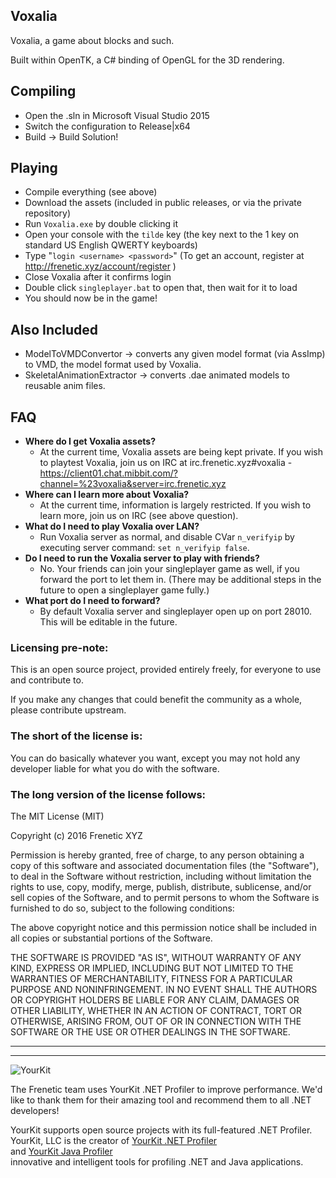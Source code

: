 Voxalia
-------

Voxalia, a game about blocks and such.

Built within OpenTK, a C# binding of OpenGL for the 3D rendering.

## Compiling

- Open the .sln in Microsoft Visual Studio 2015
- Switch the configuration to Release|x64
- Build -> Build Solution!

## Playing

- Compile everything (see above)
- Download the assets (included in public releases, or via the private repository)
- Run `Voxalia.exe` by double clicking it
- Open your console with the `tilde` key (the key next to the 1 key on standard US English QWERTY keyboards)
- Type "`login <username> <password>`" (To get an account, register at http://frenetic.xyz/account/register )
- Close Voxalia after it confirms login
- Double click `singleplayer.bat` to open that, then wait for it to load
- You should now be in the game!

## Also Included

- ModelToVMDConvertor -> converts any given model format (via AssImp) to VMD, the model format used by Voxalia.
- SkeletalAnimationExtractor -> converts .dae animated models to reusable anim files.

## FAQ

- **Where do I get Voxalia assets?**
	- At the current time, Voxalia assets are being kept private. If you wish to playtest Voxalia, join us on IRC at irc.frenetic.xyz#voxalia - https://client01.chat.mibbit.com/?channel=%23voxalia&server=irc.frenetic.xyz
- **Where can I learn more about Voxalia?**
	- At the current time, information is largely restricted. If you wish to learn more, join us on IRC (see above question).
- **What do I need to play Voxalia over LAN?**
	- Run Voxalia server as normal, and disable CVar `n_verifyip` by executing server command: `set n_verifyip false`.
- **Do I need to run the Voxalia server to play with friends?**
	- No. Your friends can join your singleplayer game as well, if you forward the port to let them in. (There may be additional steps in the future to open a singleplayer game fully.)
- **What port do I need to forward?**
	- By default Voxalia server and singleplayer open up on port 28010. This will be editable in the future.

### Licensing pre-note:

This is an open source project, provided entirely freely, for everyone to use and contribute to.

If you make any changes that could benefit the community as a whole, please contribute upstream.

### The short of the license is:

You can do basically whatever you want, except you may not hold any developer liable for what you do with the software.

### The long version of the license follows:

The MIT License (MIT)

Copyright (c) 2016 Frenetic XYZ

Permission is hereby granted, free of charge, to any person obtaining a copy
of this software and associated documentation files (the "Software"), to deal
in the Software without restriction, including without limitation the rights
to use, copy, modify, merge, publish, distribute, sublicense, and/or sell
copies of the Software, and to permit persons to whom the Software is
furnished to do so, subject to the following conditions:

The above copyright notice and this permission notice shall be included in all
copies or substantial portions of the Software.

THE SOFTWARE IS PROVIDED "AS IS", WITHOUT WARRANTY OF ANY KIND, EXPRESS OR
IMPLIED, INCLUDING BUT NOT LIMITED TO THE WARRANTIES OF MERCHANTABILITY,
FITNESS FOR A PARTICULAR PURPOSE AND NONINFRINGEMENT. IN NO EVENT SHALL THE
AUTHORS OR COPYRIGHT HOLDERS BE LIABLE FOR ANY CLAIM, DAMAGES OR OTHER
LIABILITY, WHETHER IN AN ACTION OF CONTRACT, TORT OR OTHERWISE, ARISING FROM,
OUT OF OR IN CONNECTION WITH THE SOFTWARE OR THE USE OR OTHER DEALINGS IN THE
SOFTWARE.

----

----

![YourKit](https://www.yourkit.com/images/yklogo.png)

The Frenetic team uses YourKit .NET Profiler to improve performance. We'd like to thank them for their amazing tool and recommend them to all .NET developers!

YourKit supports open source projects with its full-featured .NET Profiler.  
YourKit, LLC is the creator of [YourKit .NET Profiler](https://www.yourkit.com/.net/profiler/index.jsp)  
and [YourKit Java Profiler](https://www.yourkit.com/java/profiler/index.jsp)  
innovative and intelligent tools for profiling .NET and Java applications.
